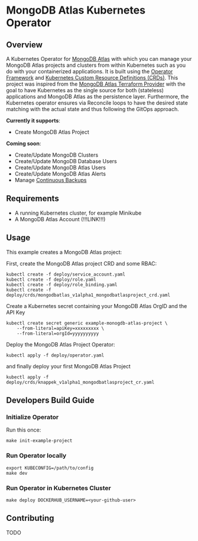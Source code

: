 # MongoDB Atlas Kubernetes Operator

## Overview

A Kubernetes Operator for [MongoDB Atlas](LINK) with which you can manage your MongoDB Atlas projects and clusters from within Kubernetes such as you do with your containerized applications. It is built using the [Operator Framework](https://github.com/operator-framework) and [Kubernetes Custom Resource Definitions (CRDs)](LINK).
This project was inspired from the [MongoDB Atlas Terraform Provider](https://github.com/akshaykarle/terraform-provider-mongodbatlas) with the goal to have Kubernetes as the single source for both (stateless) applications and MongoDB Atlas as the persistence layer. Furthermore, the Kubernetes operator ensures via Reconcile loops to have the desired state matching with the actual state and thus following the GitOps approach. 

**Currently it supports**:

* Create MongoDB Atlas Project

**Coming soon**:

* Create/Update MongoDB Clusters
* Create/Update MongoDB Database Users
* Create/Update MongoDB Atlas Users
* Create/Update MongoDB Atlas Alerts
* Manage [Continuous Backups](LINK)

## Requirements

* A running Kubernetes cluster, for example Minikube
* A MongoDB Atlas Account (!!!LINK!!!)

## Usage

This example creates a MongoDB Atlas project:

First, create the MongoDB Atlas project CRD and some RBAC:

```shell
kubectl create -f deploy/service_account.yaml
kubectl create -f deploy/role.yaml
kubectl create -f deploy/role_binding.yaml
kubectl create -f deploy/crds/mongodbatlas_v1alpha1_mongodbatlasproject_crd.yaml
```

Create a Kubernetes secret containing your MongoDB Atlas OrgID and the API Key

```shell
kubectl create secret generic example-monogdb-atlas-project \
    --from-literal=apiKey=xxxxxxxxx \
    --from-literal=orgId=yyyyyyyyyy
```

Deploy the MongoDB Atlas Project Operator:

```shell
kubectl apply -f deploy/operator.yaml
```

and finally deploy your first MongoDB Atlas Project

```shell
kubectl apply -f deploy/crds/knappek_v1alpha1_mongodbatlasproject_cr.yaml
```

## Developers Build Guide

### Initialize Operator

Run this once:

```shell
make init-example-project
```

### Run Operator locally

```shell
export KUBECONFIG=/path/to/config
make dev
```

### Run Operator in Kubernetes Cluster

```shell
make deploy DOCKERHUB_USERNAME=<your-github-user>
```

## Contributing

TODO